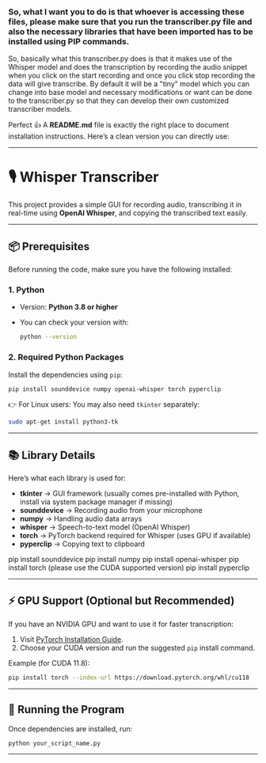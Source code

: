 ###   So, what I want you to do is that whoever is accessing these files, please make sure that you run the transcriber.py file and also the necessary libraries that have been imported has to be installed using PIP commands.   ###

So, basically what this transcriber.py does is that it makes use of the Whisper model and does the transcription by recording the audio snippet when you click on the start recording and once you click stop recording the data will give transcribe. By default it will be a "tiny" model which you can change into base model and necessary modifications or want can be done to the transcriber.py so that they can develop their own customized transcriber models.

Perfect 👍 A **README.md** file is exactly the right place to document installation instructions.
Here’s a clean version you can directly use:

---

# 🎙️ Whisper Transcriber

This project provides a simple GUI for recording audio, transcribing it in real-time using **OpenAI Whisper**, and copying the transcribed text easily.

---

## 📦 Prerequisites

Before running the code, make sure you have the following installed:

### 1. Python

* Version: **Python 3.8 or higher**
* You can check your version with:

  ```bash
  python --version
  ```

### 2. Required Python Packages

Install the dependencies using `pip`:

```bash
pip install sounddevice numpy openai-whisper torch pyperclip
```

👉 For Linux users: You may also need `tkinter` separately:

```bash
sudo apt-get install python3-tk
```

---

## 📚 Library Details

Here’s what each library is used for:

* **tkinter** → GUI framework (usually comes pre-installed with Python, install via system package manager if missing)
* **sounddevice** → Recording audio from your microphone
* **numpy** → Handling audio data arrays
* **whisper** → Speech-to-text model (OpenAI Whisper)
* **torch** → PyTorch backend required for Whisper (uses GPU if available)
* **pyperclip** → Copying text to clipboard


pip install sounddevice
pip install numpy
pip install openai-whisper
pip install torch (please use the CUDA supported version)
pip install pyperclip

---

## ⚡ GPU Support (Optional but Recommended)

If you have an NVIDIA GPU and want to use it for faster transcription:

1. Visit [PyTorch Installation Guide](https://pytorch.org/get-started/locally/).
2. Choose your CUDA version and run the suggested `pip` install command.

Example (for CUDA 11.8):

```bash
pip install torch --index-url https://download.pytorch.org/whl/cu118
```

---

## 🚀 Running the Program

Once dependencies are installed, run:

```bash
python your_script_name.py
```

---

